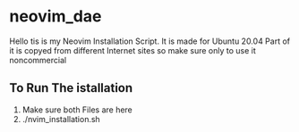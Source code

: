# neovim_dae

Hello tis is my Neovim Installation Script. It is made for Ubuntu 20.04
Part of it is copyed from different Internet sites so make sure only to use it noncommercial


To Run The istallation
----------------------------------------------------
1. Make sure both Files are here
2. ./nvim_installation.sh
